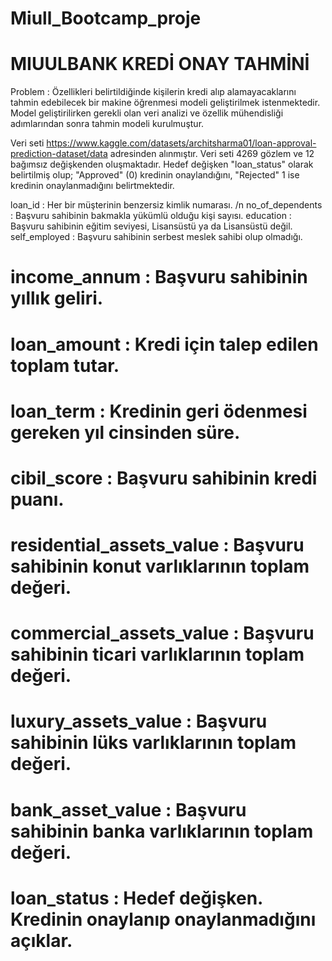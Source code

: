 # Miull_Bootcamp_proje
# MIUULBANK KREDİ ONAY TAHMİNİ #


 Problem : Özellikleri belirtildiğinde kişilerin kredi alıp alamayacaklarını tahmin edebilecek bir makine öğrenmesi
 modeli geliştirilmek istenmektedir. Model geliştirilirken gerekli olan veri analizi ve özellik mühendisliği
 adımlarından sonra tahmin modeli kurulmuştur.

 Veri seti https://www.kaggle.com/datasets/architsharma01/loan-approval-prediction-dataset/data adresinden alınmıştır.
 Veri seti 4269 gözlem ve 12 bağımsız değişkenden oluşmaktadır. Hedef değişken "loan_status" olarak belirtilmiş olup;
 "Approved" (0) kredinin onaylandığını, "Rejected" 1 ise kredinin onaylanmadığını belirtmektedir.

 loan_id : Her bir müşterinin benzersiz kimlik numarası. /n
 no_of_dependents : Başvuru sahibinin bakmakla yükümlü olduğu kişi sayısı.
 education : Başvuru sahibinin eğitim seviyesi, Lisansüstü ya da Lisansüstü değil.
 self_employed : Başvuru sahibinin serbest meslek sahibi olup olmadığı.
# income_annum : Başvuru sahibinin yıllık geliri.
# loan_amount : Kredi için talep edilen toplam tutar.
# loan_term : Kredinin geri ödenmesi gereken yıl cinsinden süre.
# cibil_score : Başvuru sahibinin kredi puanı.
# residential_assets_value : Başvuru sahibinin konut varlıklarının toplam değeri.
# commercial_assets_value : Başvuru sahibinin ticari varlıklarının toplam değeri.
# luxury_assets_value : Başvuru sahibinin lüks varlıklarının toplam değeri.
# bank_asset_value : Başvuru sahibinin banka varlıklarının toplam değeri.
# loan_status : Hedef değişken. Kredinin onaylanıp onaylanmadığını açıklar.
